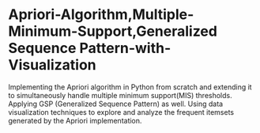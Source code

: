 # Apriori-Algorithm,Multiple-Minimum-Support,Generalized Sequence Pattern-with-Visualization
Implementing the Apriori algorithm in Python from scratch and extending  it to simultaneously handle multiple minimum support(MIS) thresholds. Applying GSP (Generalized Sequence Pattern) as well. Using data visualization techniques to explore and analyze the frequent itemsets generated by the Apriori implementation.
